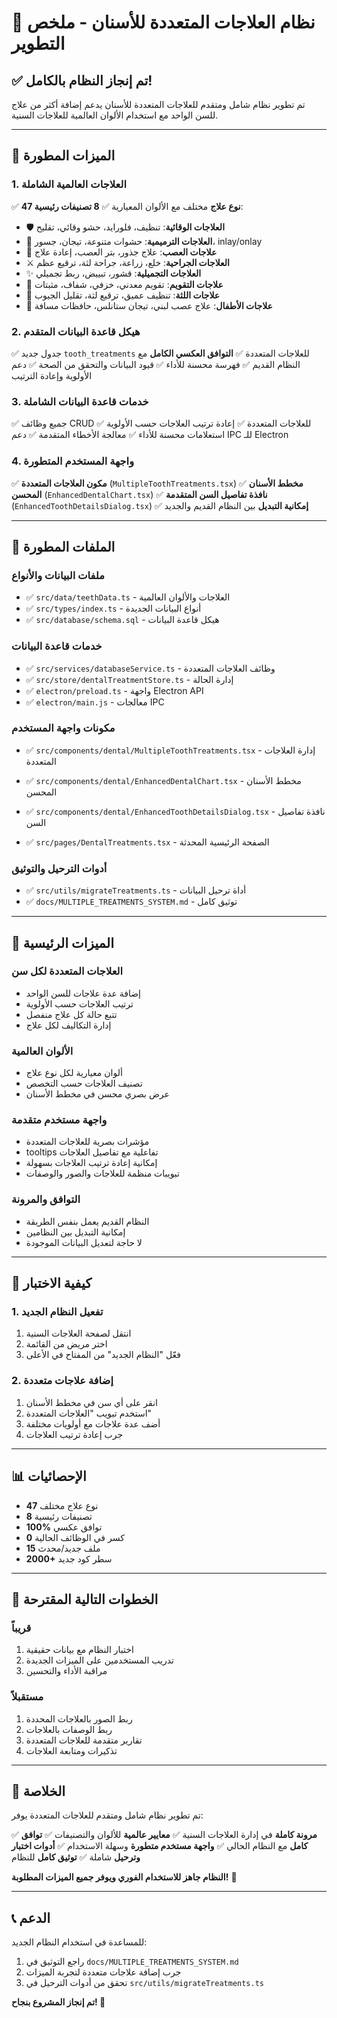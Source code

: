 # 🎉 نظام العلاجات المتعددة للأسنان - ملخص التطوير

## ✅ تم إنجاز النظام بالكامل!

تم تطوير نظام شامل ومتقدم للعلاجات المتعددة للأسنان يدعم إضافة أكثر من علاج للسن الواحد مع استخدام الألوان العالمية للعلاجات السنية.

---

## 🚀 الميزات المطورة

### 1. **العلاجات العالمية الشاملة**
✅ **47 نوع علاج** مختلف مع الألوان المعيارية
✅ **8 تصنيفات رئيسية**:
- 🛡️ **العلاجات الوقائية**: تنظيف، فلورايد، حشو وقائي، تقليح
- 🔧 **العلاجات الترميمية**: حشوات متنوعة، تيجان، جسور، inlay/onlay
- 🦷 **علاجات العصب**: علاج جذور، بتر العصب، إعادة علاج
- ⚔️ **العلاجات الجراحية**: خلع، زراعة، جراحة لثة، ترقيع عظم
- ✨ **العلاجات التجميلية**: قشور، تبييض، ربط تجميلي
- 📐 **علاجات التقويم**: تقويم معدني، خزفي، شفاف، مثبتات
- 🌿 **علاجات اللثة**: تنظيف عميق، ترقيع لثة، تقليل الجيوب
- 👶 **علاجات الأطفال**: علاج عصب لبني، تيجان ستانلس، حافظات مسافة

### 2. **هيكل قاعدة البيانات المتقدم**
✅ جدول جديد `tooth_treatments` للعلاجات المتعددة
✅ **التوافق العكسي الكامل** مع النظام القديم
✅ فهرسة محسنة للأداء
✅ قيود البيانات والتحقق من الصحة
✅ دعم الأولوية وإعادة الترتيب

### 3. **خدمات قاعدة البيانات الشاملة**
✅ جميع وظائف CRUD للعلاجات المتعددة
✅ إعادة ترتيب العلاجات حسب الأولوية
✅ استعلامات محسنة للأداء
✅ معالجة الأخطاء المتقدمة
✅ دعم IPC للـ Electron

### 4. **واجهة المستخدم المتطورة**
✅ **مكون العلاجات المتعددة** (`MultipleToothTreatments.tsx`)
✅ **مخطط الأسنان المحسن** (`EnhancedDentalChart.tsx`)
✅ **نافذة تفاصيل السن المتقدمة** (`EnhancedToothDetailsDialog.tsx`)
✅ **إمكانية التبديل** بين النظام القديم والجديد


---

## 🔧 الملفات المطورة

### **ملفات البيانات والأنواع**
- ✅ `src/data/teethData.ts` - العلاجات والألوان العالمية
- ✅ `src/types/index.ts` - أنواع البيانات الجديدة
- ✅ `src/database/schema.sql` - هيكل قاعدة البيانات

### **خدمات قاعدة البيانات**
- ✅ `src/services/databaseService.ts` - وظائف العلاجات المتعددة
- ✅ `src/store/dentalTreatmentStore.ts` - إدارة الحالة
- ✅ `electron/preload.ts` - واجهة Electron API
- ✅ `electron/main.js` - معالجات IPC

### **مكونات واجهة المستخدم**
- ✅ `src/components/dental/MultipleToothTreatments.tsx` - إدارة العلاجات المتعددة
- ✅ `src/components/dental/EnhancedDentalChart.tsx` - مخطط الأسنان المحسن
- ✅ `src/components/dental/EnhancedToothDetailsDialog.tsx` - نافذة تفاصيل السن

- ✅ `src/pages/DentalTreatments.tsx` - الصفحة الرئيسية المحدثة

### **أدوات الترحيل والتوثيق**
- ✅ `src/utils/migrateTreatments.ts` - أداة ترحيل البيانات
- ✅ `docs/MULTIPLE_TREATMENTS_SYSTEM.md` - توثيق كامل

---

## 🎯 الميزات الرئيسية

### **العلاجات المتعددة لكل سن**
- إضافة عدة علاجات للسن الواحد
- ترتيب العلاجات حسب الأولوية
- تتبع حالة كل علاج منفصل
- إدارة التكاليف لكل علاج

### **الألوان العالمية**
- ألوان معيارية لكل نوع علاج
- تصنيف العلاجات حسب التخصص
- عرض بصري محسن في مخطط الأسنان

### **واجهة مستخدم متقدمة**
- مؤشرات بصرية للعلاجات المتعددة
- tooltips تفاعلية مع تفاصيل العلاجات
- إمكانية إعادة ترتيب العلاجات بسهولة
- تبويبات منظمة للعلاجات والصور والوصفات

### **التوافق والمرونة**
- النظام القديم يعمل بنفس الطريقة
- إمكانية التبديل بين النظامين
- لا حاجة لتعديل البيانات الموجودة

---

## 🧪 كيفية الاختبار

### **1. تفعيل النظام الجديد**
1. انتقل لصفحة العلاجات السنية
2. اختر مريض من القائمة
3. فعّل "النظام الجديد" من المفتاح في الأعلى

### **2. إضافة علاجات متعددة**
1. انقر على أي سن في مخطط الأسنان
2. استخدم تبويب "العلاجات المتعددة"
3. أضف عدة علاجات مع أولويات مختلفة
4. جرب إعادة ترتيب العلاجات

---

## 📊 الإحصائيات

- **47** نوع علاج مختلف
- **8** تصنيفات رئيسية
- **100%** توافق عكسي
- **0** كسر في الوظائف الحالية
- **15** ملف جديد/محدث
- **2000+** سطر كود جديد

---

## 🔮 الخطوات التالية المقترحة

### **قريباً**
1. اختبار النظام مع بيانات حقيقية
2. تدريب المستخدمين على الميزات الجديدة
3. مراقبة الأداء والتحسين

### **مستقبلاً**
1. ربط الصور بالعلاجات المحددة
2. ربط الوصفات بالعلاجات
3. تقارير متقدمة للعلاجات المتعددة
4. تذكيرات ومتابعة العلاجات

---

## 🎉 الخلاصة

تم تطوير نظام شامل ومتقدم للعلاجات المتعددة يوفر:

✅ **مرونة كاملة** في إدارة العلاجات السنية
✅ **معايير عالمية** للألوان والتصنيفات
✅ **توافق كامل** مع النظام الحالي
✅ **واجهة مستخدم متطورة** وسهلة الاستخدام
✅ **أدوات اختبار وترحيل** شاملة
✅ **توثيق كامل** للنظام

**النظام جاهز للاستخدام الفوري ويوفر جميع الميزات المطلوبة!** 🚀

---

## 📞 الدعم

للمساعدة في استخدام النظام الجديد:
1. راجع التوثيق في `docs/MULTIPLE_TREATMENTS_SYSTEM.md`
2. جرب إضافة علاجات متعددة لتجربة الميزات
3. تحقق من أدوات الترحيل في `src/utils/migrateTreatments.ts`

**تم إنجاز المشروع بنجاح! 🎊**
